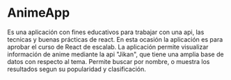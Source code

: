 # AnimeApp

Es una aplicación con fines educativos para trabajar con una api, las tecnicas y buenas prácticas de react. En esta ocasión la aplicación es para aprobar el curso de React de escalab. La aplicación permite visualizar información de anime mediante la api "Jikan", que tiene una amplia base de datos con respecto al tema. Permite buscar por nombre, o muestra los resultados segun su popularidad y clasificación.

